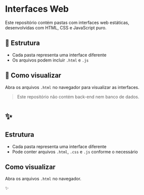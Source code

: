 # Interfaces Web

Este repositório contém pastas com interfaces web estáticas, desenvolvidas com HTML, CSS e JavaScript puro.

## 📁 Estrutura
- Cada pasta representa uma interface diferente
- Os arquivos podem incluir `.html` e `.js`

## 🚀 Como visualizar
Abra os arquivos `.html` no navegador para visualizar as interfaces.

> Este repositório não contém back-end nem banco de dados.

 ✨
=======
## Estrutura
- Cada pasta representa uma interface diferente
- Pode conter arquivos `.html`, `.css` e `.js` conforme o necessário

## Como visualizar
Abra os arquivos `.html` no navegador.

✨

